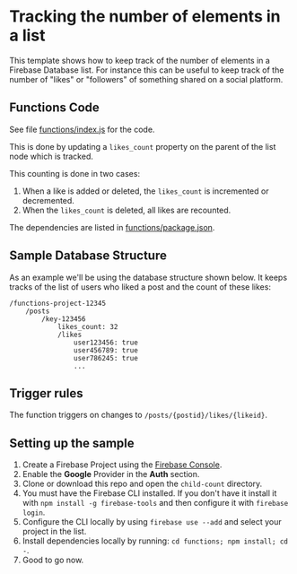 # Tracking the number of elements in a list

This template shows how to keep track of the number of elements in a Firebase Database list. For instance this can be useful to keep track of the number of "likes" or "followers" of something shared on a social platform.

## Functions Code

See file [functions/index.js](functions/index.js) for the code.

This is done by updating a `likes_count` property on the parent of the list node which is tracked.

This counting is done in two cases:

1. When a like is added or deleted, the `likes_count` is incremented or decremented.
2. When the `likes_count` is deleted, all likes are recounted.

The dependencies are listed in [functions/package.json](functions/package.json).

## Sample Database Structure

As an example we'll be using the database structure shown below. It keeps tracks of the list of users who liked a post and the count of these likes:

```
/functions-project-12345
    /posts
        /key-123456
            likes_count: 32
            /likes 
                user123456: true
                user456789: true
                user786245: true
                ...
```


## Trigger rules

The function triggers on changes to `/posts/{postid}/likes/{likeid}`.


## Setting up the sample

 1. Create a Firebase Project using the [Firebase Console](https://console.firebase.google.com).
 1. Enable the **Google** Provider in the **Auth** section.
 1. Clone or download this repo and open the `child-count` directory.
 1. You must have the Firebase CLI installed. If you don't have it install it with `npm install -g firebase-tools` and then configure it with `firebase login`.
 1. Configure the CLI locally by using `firebase use --add` and select your project in the list.
 1. Install dependencies locally by running: `cd functions; npm install; cd -`.
 1. Good to go now.
